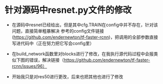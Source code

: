 # 针对源码中resnet.py文件的修改
* 在源码中resnet已经给出，但是其中cfg.TRAIN在config中并不存在，针对该问题，直接简单粗暴解决 参考的config文件链接(https://github.com/endernewton/tf-faster-rcnn)，把调用的全部参数直接写进代码中（正在努力把它写会config里）
* 在build_network函数里对blocks进行了修改，在我执行源代码过程中会报类似下图的错误，解决链接（https://github.com/endernewton/tf-faster-rcnn/issues/96） 

* 开始我只是对res50进行更改，后来也把其他也进行了修改
